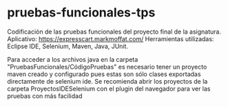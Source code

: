 # pruebas-funcionales-tps
Codificación de las pruebas funcionales del proyecto final de la asignatura. Aplicativo: https://expresscart.markmoffat.com/
Herramientas utilizadas: Eclipse IDE, Selenium, Maven, Java, JUnit.

Para acceder a los archivos java en la carpeta "PruebasFuncionales/CódigoPruebas" es necesario tener un proyecto maven creado y configurado pues estas son sólo clases exportadas directamente de selenium ide. Se recomienda abrir los proyectos de la carpeta ProyectosIDESelenium con el plugin del navegador para ver las pruebas con más facilidad
